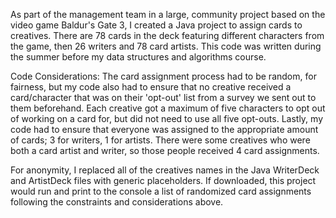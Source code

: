 As part of the management team in a large, community project based on the video game Baldur's Gate 3, I created a Java project to assign cards to creatives. 
There are 78 cards in the deck featuring different characters from the game, then 26 writers and 78 card artists.
This code was written during the summer before my data structures and algorithms course.

Code Considerations:
The card assignment process had to be random, for fairness, but my code also had to ensure that no creative received a card/character that was on their 'opt-out' list from a survey we sent out to them beforehand. 
Each creative got a maximum of five characters to opt out of working on a card for, but did not need to use all five opt-outs. 
Lastly, my code had to ensure that everyone was assigned to the appropriate amount of cards; 3 for writers, 1 for artists. 
There were some creatives who were both a card artist and writer, so those people received 4 card assignments. 

For anonymity, I replaced all of the creatives names in the Java WriterDeck and ArtistDeck files with generic placeholders. 
If downloaded, this project would run and print to the console a list of randomized card assignments following the constraints and considerations above.
